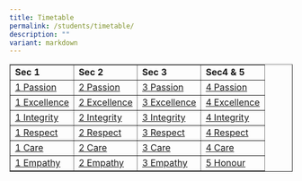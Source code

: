 ```yaml
---
title: Timetable
permalink: /students/timetable/
description: ""
variant: markdown
---
```

<table border="1" style="border-collapse: collapse; width: 100%;">
<tbody>
<tr style="height: 20px;">
<td style="width: 25%; height: 20px;"><strong>Sec 1</strong></td>
<td style="width: 25%; height: 20px;"><strong>Sec 2</strong></td>
<td style="width: 25%; height: 20px;"><strong>Sec 3</strong></td>
<td style="width: 25%; height: 20px;"><strong>Sec4 &amp; 5</strong></td>
</tr>
<tr style="height: 21px;">
<td style="width: 25%; height: 21px;"><a href="/files/2025t21p.pdf">1 Passion</a></td>
<td style="width: 25%; height: 21px;"><a href="/files/2025t22p.pdf">2 Passion</a></td>
<td style="width: 25%; height: 21px;"><a href="/files/2025t23p.pdf">3 Passion</a></td>
<td style="width: 25%; height: 21px;"><a href="/files/2025t24p.pdf">4 Passion</a></td>
</tr>
<tr style="height: 21px;">
<td style="width: 25%; height: 21px;"><a href="/files/2025t21ex.pdf">1 Excellence</a></td>
<td style="width: 25%; height: 21px;"><a href="/files/2025t22ex.pdf">2 Excellence</a></td>
<td style="width: 25%; height: 21px;"><a href="/files/2025t23ex.pdf">3 Excellence</a></td>
<td style="width: 25%; height: 21px;"><a href="/files/2025t24ex.pdf">4 Excellence</a></td>
</tr>
<tr style="height: 21px;">
<td style="width: 25%; height: 21px;"><a href="/files/2025t21i.pdf">1 Integrity</a></td>
<td style="width: 25%; height: 21px;"><a href="/files/2025t22i.pdf">2 Integrity</a></td>
<td style="width: 25%; height: 21px;"><a href="/files/2025t23i.pdf">3 Integrity</a></td>
<td style="width: 25%; height: 21px;"><a href="/files/2025t24i.pdf">4 Integrity</a></td>
</tr>
<tr style="height: 21px;">
<td style="width: 25%; height: 21px;"><a href="/files/2025t21r.pdf">1 Respect</a></td>
<td style="width: 25%; height: 21px;"><a href="/files/2025t22r.pdf">2 Respect</a></td>
<td style="width: 25%; height: 21px;"><a href="/files/2025t23r.pdf">3 Respect</a></td>
<td style="width: 25%; height: 21px;"><a href="/files/2025t24r.pdf">4 Respect</a></td>
</tr>
<tr style="height: 21px;">
<td style="width: 25%; height: 21px;"><a href="/files/2025t21c.pdf">1 Care</a></td>
<td style="width: 25%; height: 21px;"><a href="/files/2025t22c.pdf">2 Care</a></td>
<td style="width: 25%; height: 21px;"><a href="/files/2025t23c.pdf">3 Care</a></td>
<td style="width: 25%; height: 21px;"><a href="/files/2025t24c.pdf">4 Care</a></td>
</tr>
<tr style="height: 21px;">
<td style="width: 25%; height: 21px;"><a href="/files/2025t21em.pdf">1 Empathy</a></td>
<td style="width: 25%; height: 21px;"><a href="/files/2025t22em.pdf">2 Empathy</a></td>
<td style="width: 25%; height: 21px;"><a href="/files/2025t23em.pdf">3 Empathy</a></td>
<td style="width: 25%; height: 21px;"><a href="/files/2025t25h.pdf">5 Honour</a></td>
</tr>

</tbody>
</table>